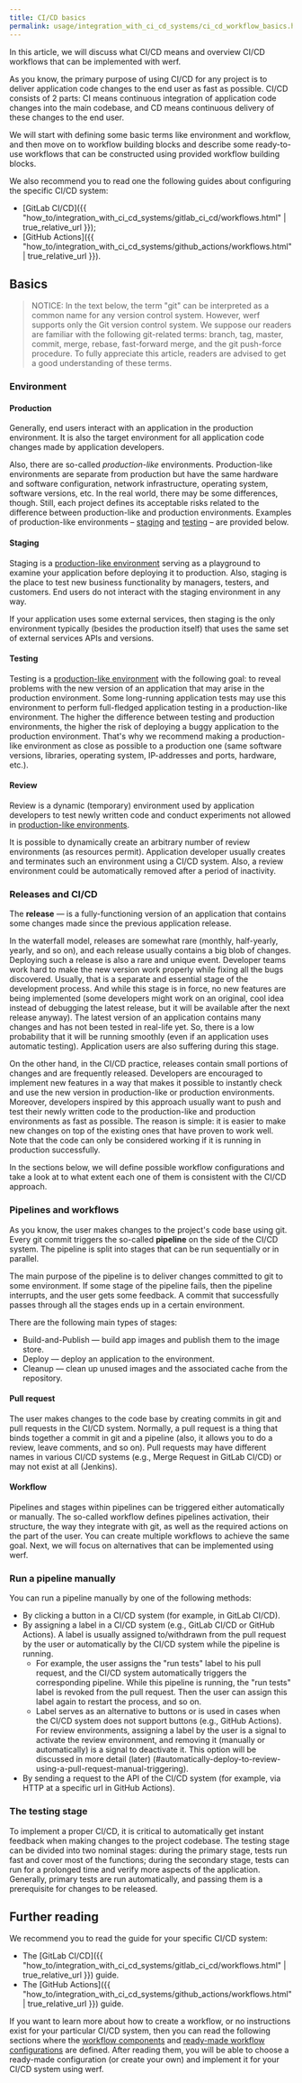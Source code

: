```yaml
---
title: CI/CD basics
permalink: usage/integration_with_ci_cd_systems/ci_cd_workflow_basics.html
---
```


In this article, we will discuss what CI/CD means and overview CI/CD workflows that can be implemented with werf.

As you know, the primary purpose of using CI/CD for any project is to deliver application code changes to the end user as fast as possible. CI/CD consists of 2 parts: CI means continuous integration of application code changes into the main codebase, and CD means continuous delivery of these changes to the end user.

We will start with defining some basic terms like environment and workflow, and then move on to workflow building blocks and describe some ready-to-use workflows that can be constructed using provided workflow building blocks.

We also recommend you to read one the following guides about configuring the specific CI/CD system:
 - [GitLab CI/CD]({{ "how_to/integration_with_ci_cd_systems/gitlab_ci_cd/workflows.html" | true_relative_url }});
 - [GitHub Actions]({{ "how_to/integration_with_ci_cd_systems/github_actions/workflows.html" | true_relative_url }}).

## Basics

> NOTICE: In the text below, the term "git" can be interpreted as a common name for any version control system. However, werf supports only the Git version control system. We suppose our readers are familiar with the following git-related terms: branch, tag, master, commit, merge, rebase, fast-forward merge, and the git push-force procedure. To fully appreciate this article, readers are advised to get a good understanding of these terms.

### Environment

#### Production

Generally, end users interact with an application in the production environment. It is also the target environment for all application code changes made by application developers.

Also, there are so-called _production-like_ environments. Production-like environments are separate from production but have the same hardware and software configuration, network infrastructure, operating system, software versions, etc. In the real world, there may be some differences, though. Still, each project defines its acceptable risks related to the difference between production-like and production environments. Examples of production-like environments – [staging](#staging) and [testing](#testing) – are provided below.

#### Staging

Staging is a [production-like environment](#production) serving as a playground to examine your application before deploying it to production. Also, staging is the place to test new business functionality by managers, testers, and customers. End users do not interact with the staging environment in any way.

If your application uses some external services, then staging is the only environment typically (besides the production itself) that uses the same set of external services APIs and versions.

#### Testing

Testing is a [production-like environment](#production) with the following goal: to reveal problems with the new version of an application that may arise in the production environment. Some long-running application tests may use this environment to perform full-fledged application testing in a production-like environment. The higher the difference between testing and production environments, the higher the risk of deploying a buggy application to the production environment. That's why we recommend making a production-like environment as close as possible to a production one (same software versions, libraries, operating system, IP-addresses and ports, hardware, etc.).

#### Review

Review is a dynamic (temporary) environment used by application developers to test newly written code and conduct experiments not allowed in [production-like environments](#production).

It is possible to dynamically create an arbitrary number of review environments (as resources permit). Application developer usually creates and terminates such an environment using a CI/CD system. Also, a review environment could be automatically removed after a period of inactivity.

### Releases and CI/CD

The **release** — is a fully-functioning version of an application that contains some changes made since the previous application release.

In the waterfall model, releases are somewhat rare (monthly, half-yearly, yearly, and so on), and each release usually contains a big blob of changes. Deploying such a release is also a rare and unique event. Developer teams work hard to make the new version work properly while fixing all the bugs discovered. Usually, that is a separate and essential stage of the development process. And while this stage is in force, no new features are being implemented (some developers might work on an original, cool idea instead of debugging the latest release, but it will be available after the next release anyway). The latest version of an application contains many changes and has not been tested in real-life yet. So, there is a low probability that it will be running smoothly (even if an application uses automatic testing). Application users are also suffering during this stage.

On the other hand, in the CI/CD practice, releases contain small portions of changes and are frequently released. Developers are encouraged to implement new features in a way that makes it possible to instantly check and use the new version in production-like or production environments. Moreover, developers inspired by this approach usually want to push and test their newly written code to the production-like and production environments as fast as possible. The reason is simple: it is easier to make new changes on top of the existing ones that have proven to work well. Note that the code can only be considered working if it is running in production successfully.

In the sections below, we will define possible workflow configurations and take a look at to what extent each one of them is consistent with the CI/CD approach.

### Pipelines and workflows

As you know, the user makes changes to the project's code base using git. Every git commit triggers the so-called **pipeline** on the side of the CI/CD system.  The pipeline is split into stages that can be run sequentially or in parallel.

The main purpose of the pipeline is to deliver changes committed to git to some environment. If some stage of the pipeline fails, then the pipeline interrupts, and the user gets some feedback. A commit that successfully passes through all the stages ends up in a certain environment.

There are the following main types of stages:
 - Build-and-Publish — build app images and publish them to the image store.
 - Deploy — deploy an application to the environment.
 - Cleanup — clean up unused images and the associated cache from the repository.

#### Pull request

The user makes changes to the code base by creating commits in git and pull requests in the CI/CD system. Normally, a pull request is a thing that binds together a commit in git and a pipeline (also, it allows you to do a review, leave comments, and so on). Pull requests may have different names in various CI/CD systems (e.g., Merge Request in GitLab CI/CD) or may not exist at all (Jenkins).

#### Workflow

Pipelines and stages within pipelines can be triggered either automatically or manually. The so-called workflow defines pipelines activation, their structure, the way they integrate with git, as well as the required actions on the part of the user.
You can create multiple workflows to achieve the same goal. Next, we will focus on alternatives that can be implemented using werf.

### Run a pipeline manually

You can run a pipeline manually by one of the following methods:
 - By clicking a button in a CI/CD system (for example, in GitLab CI/CD).
 - By assigning a label in a CI/CD system (e.g., GitLab CI/CD or GitHub Actions). A label is usually assigned to/withdrawn from the pull request by the user or automatically by the CI/CD system while the pipeline is running.
   - For example, the user assigns the "run tests" label to his pull request, and the CI/CD system automatically triggers the corresponding pipeline. While this pipeline is running, the "run tests" label is revoked from the pull request. Then the user can assign this label again to restart the process,  and so on.
   - Label serves as an alternative to buttons or is used in cases when the CI/CD system does not support buttons (e.g., GitHub Actions).
   For review environments, assigning a label by the user is a signal to activate the review environment, and removing it (manually or automatically) is a signal to deactivate it. This option will be discussed in more detail (later) (#automatically-deploy-to-review-using-a-pull-request-manual-triggering).
 - By sending a request to the API of the CI/CD system (for example, via HTTP at a specific url in GitHub Actions).

### The testing stage

To implement a proper CI/CD, it is critical to automatically get instant feedback when making changes to the project codebase. The testing stage can be divided into two nominal stages: during the primary stage, tests run fast and cover most of the functions; during the secondary stage, tests can run for a prolonged time and verify more aspects of the application. Generally, primary tests are run automatically, and passing them is a prerequisite for changes to be released.

## Further reading

We recommend you to read the guide for your specific CI/CD system:
 - The [GitLab CI/CD]({{ "how_to/integration_with_ci_cd_systems/gitlab_ci_cd/workflows.html" | true_relative_url }}) guide.
 - The [GitHub Actions]({{ "how_to/integration_with_ci_cd_systems/github_actions/workflows.html" | true_relative_url }}) guide.

If you want to learn more about how to create a workflow, or no instructions exist for your particular CI/CD system, then you can read the following sections where the [workflow components](#workflow-components-for-various-environments) and [ready-made workflow configurations](#ready-made-workflow-configurations) are defined. After reading them, you will be able to choose a ready-made configuration (or create your own) and implement it for your CI/CD system using werf.
